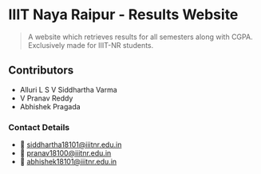 # IIIT Naya Raipur - Results Website

> A website which retrieves results for all semesters along with CGPA. Exclusively made for  IIIT-NR students.

## Contributors

+ Alluri L S V Siddhartha Varma 
+ V Pranav Reddy 
+ Abhishek Pragada


### Contact Details

+ :email: siddhartha18101@iiitnr.edu.in
+ :email: pranav18100@iiitnr.edu.in
+ :email: abhishek18101@iiitnr.edu.in

